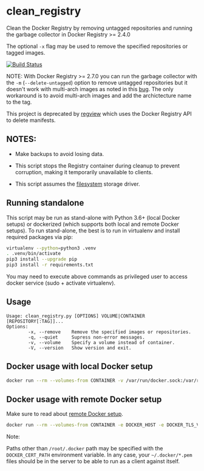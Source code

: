 # clean_registry

Clean the Docker Registry by removing untagged repositories and running the garbage collector in Docker Registry >= 2.4.0

The optional ``-x`` flag may be used to remove the specified repositories or tagged images.

[![Build Status](https://travis-ci.com/ricardobranco777/clean_registry.svg?branch=master)](https://travis-ci.org/ricardobranco777/clean_registry)

NOTE:
With Docker Registry >= 2.7.0 you can run the garbage collector with the `-m` (`--delete-untagged`) option to remove untagged repositories but it doesn't work with multi-arch images as noted in this [bug](https://github.com/distribution/distribution/issues/3178).  The only workaround is to avoid multi-arch images and add the archictecture name to the tag.

This project is deprecated by [regview](https://github.com/ricardobranco777/regview/) which uses the Docker Registry API to delete manifests.

## NOTES:

- Make backups to avoid losing data.

- This script stops the Registry container during cleanup to prevent corruption, making it temporarily unavailable to clients.

- This script assumes the [filesystem](https://github.com/docker/distribution/blob/master/docs/configuration.md#storage) storage driver.

## Running standalone

This script may be run as stand-alone with Python 3.6+ (local Docker setups) or dockerized (which supports both local and remote Docker setups). To run stand-alone, the best is to run in virtualenv and install required packages via pip:

```bash
virtualenv --python=python3 .venv
. .venv/bin/activate
pip3 install --upgrade pip
pip3 install -r requirements.txt
```

You may need to execute above commands as privileged user to access docker service (sudo + activate virtualenv).

## Usage

```
Usage: clean_registry.py [OPTIONS] VOLUME|CONTAINER [REPOSITORY[:TAG]]...
Options:
        -x, --remove    Remove the specified images or repositories.
        -q, --quiet     Supress non-error messages.
        -v, --volume    Specify a volume instead of container.
        -V, --version   Show version and exit.
```

## Docker usage with local Docker setup

```bash
docker run --rm --volumes-from CONTAINER -v /var/run/docker.sock:/var/run/docker.sock ricardobranco/clean_registry [OPTIONS] CONTAINER [REPOSITORY[:TAG]] ...
```

## Docker usage with remote Docker setup

Make sure to read about [remote Docker setup](https://docs.docker.com/engine/security/https/#secure-by-default).

```bash
docker run --rm --volumes-from CONTAINER -e DOCKER_HOST -e DOCKER_TLS_VERIFY=1 -v /root/.docker:/root/.docker ricardobranco/clean_registry [OPTIONS] CONTAINER [REPOSITORY[:TAG]]...
```

Note:

Paths other than ``/root/.docker`` path may be specified with the ``DOCKER_CERT_PATH`` environment variable.  In any case, your ``~/.docker/*.pem`` files should be in the server to be able to run as a client against itself.
